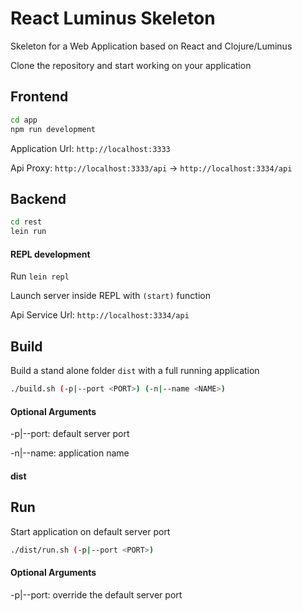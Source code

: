 # React Luminus Skeleton

Skeleton for a Web Application based on React and Clojure/Luminus

Clone the repository and start working on your application

## Frontend

```bash
cd app
npm run development
```

Application Url: `http://localhost:3333`

Api Proxy: `http://localhost:3333/api` -> `http://localhost:3334/api`

## Backend

```bash
cd rest
lein run
```

#### REPL development

Run `lein repl`

Launch server inside REPL with `(start)` function

Api Service Url: `http://localhost:3334/api`

## Build

Build a stand alone folder `dist` with a full running application

```bash
./build.sh (-p|--port <PORT>) (-n|--name <NAME>)
```

#### Optional Arguments

-p|--port: default server port

-n|--name: application name

#### dist

## Run

Start application on default server port

```bash
./dist/run.sh (-p|--port <PORT>)
```

#### Optional Arguments

-p|--port: override the default server port
